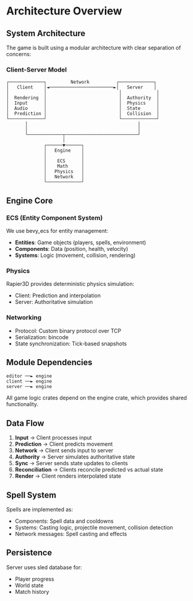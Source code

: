 # Architecture Overview

## System Architecture

The game is built using a modular architecture with clear separation of concerns:

### Client-Server Model

```
┌─────────────┐         Network          ┌─────────────┐
│   Client    │◄────────────────────────►│   Server    │
│             │                           │             │
│  Rendering  │                           │  Authority  │
│  Input      │                           │  Physics    │
│  Audio      │                           │  State      │
│  Prediction │                           │  Collision  │
└─────────────┘                           └─────────────┘
       │                                         │
       │                                         │
       └─────────────┬───────────────────────────┘
                     │
              ┌──────▼──────┐
              │   Engine    │
              │             │
              │    ECS      │
              │    Math     │
              │   Physics   │
              │   Network   │
              └─────────────┘
```

## Engine Core

### ECS (Entity Component System)

We use bevy_ecs for entity management:

- **Entities**: Game objects (players, spells, environment)
- **Components**: Data (position, health, velocity)
- **Systems**: Logic (movement, collision, rendering)

### Physics

Rapier3D provides deterministic physics simulation:

- Client: Prediction and interpolation
- Server: Authoritative simulation

### Networking

- Protocol: Custom binary protocol over TCP
- Serialization: bincode
- State synchronization: Tick-based snapshots

## Module Dependencies

```
editor ──► engine
client ──► engine
server ──► engine
```

All game logic crates depend on the engine crate, which provides shared functionality.

## Data Flow

1. **Input** → Client processes input
2. **Prediction** → Client predicts movement
3. **Network** → Client sends input to server
4. **Authority** → Server simulates authoritative state
5. **Sync** → Server sends state updates to clients
6. **Reconciliation** → Clients reconcile predicted vs actual state
7. **Render** → Client renders interpolated state

## Spell System

Spells are implemented as:
- Components: Spell data and cooldowns
- Systems: Casting logic, projectile movement, collision detection
- Network messages: Spell casting and effects

## Persistence

Server uses sled database for:
- Player progress
- World state
- Match history
